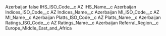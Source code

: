 <?xml version="1.0" encoding="UTF-8"?>
<CustomMetadata xmlns="http://soap.sforce.com/2006/04/metadata" xmlns:xsi="http://www.w3.org/2001/XMLSchema-instance" xmlns:xsd="http://www.w3.org/2001/XMLSchema">
    <label>Azerbaijan</label>
    <protected>false</protected>
    <values>
        <field>IHS_ISO_Code__c</field>
        <value xsi:type="xsd:string">AZ</value>
    </values>
    <values>
        <field>IHS_Name__c</field>
        <value xsi:type="xsd:string">Azerbaijan</value>
    </values>
    <values>
        <field>Indices_ISO_Code__c</field>
        <value xsi:type="xsd:string">AZ</value>
    </values>
    <values>
        <field>Indices_Name__c</field>
        <value xsi:type="xsd:string">Azerbaijan</value>
    </values>
    <values>
        <field>MI_ISO_Code__c</field>
        <value xsi:type="xsd:string">AZ</value>
    </values>
    <values>
        <field>MI_Name__c</field>
        <value xsi:type="xsd:string">Azerbaijan</value>
    </values>
    <values>
        <field>Platts_ISO_Code__c</field>
        <value xsi:type="xsd:string">AZ</value>
    </values>
    <values>
        <field>Platts_Name__c</field>
        <value xsi:type="xsd:string">Azerbaijan</value>
    </values>
    <values>
        <field>Ratings_ISO_Code__c</field>
        <value xsi:type="xsd:string">AZ</value>
    </values>
    <values>
        <field>Ratings_Name__c</field>
        <value xsi:type="xsd:string">Azerbaijan</value>
    </values>
    <values>
        <field>Referral_Region__c</field>
        <value xsi:type="xsd:string">Europe_Middle_East_and_Africa</value>
    </values>
</CustomMetadata>
